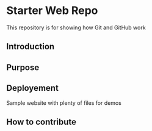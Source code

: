 # Starter Web Repo

This repository is for showing how Git and GitHub work

## Introduction 

## Purpose

## Deployement

Sample website with plenty of files for demos

## How to contribute
